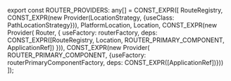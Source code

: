 export const ROUTER_PROVIDERS: any[] = CONST_EXPR([
  RouteRegistry,
  CONST_EXPR(new Provider(LocationStrategy, {useClass: PathLocationStrategy})),
  PlatformLocation,
  Location,
  CONST_EXPR(new Provider(
      Router,
      {
        useFactory: routerFactory,
        deps: CONST_EXPR([RouteRegistry, Location, ROUTER_PRIMARY_COMPONENT, ApplicationRef])
      })),
  CONST_EXPR(new Provider(
      ROUTER_PRIMARY_COMPONENT,
      {useFactory: routerPrimaryComponentFactory, deps: CONST_EXPR([ApplicationRef])}))
]);
